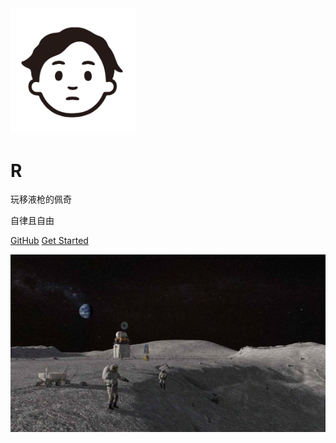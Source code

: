 <img width="200px" src="_logo/logo.png">

# **R**
玩移液枪的佩奇

自律且自由

[GitHub](<https://github.com/OTNEW/Blog>)
[Get Started](README.md)

![](_logo/blog.png)

